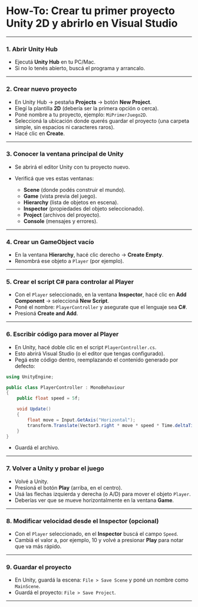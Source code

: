 # How-To: Crear tu primer proyecto Unity 2D y abrirlo en Visual Studio

---

### 1. Abrir Unity Hub

* Ejecutá **Unity Hub** en tu PC/Mac.
* Si no lo tenés abierto, buscá el programa y arrancalo.

---

### 2. Crear nuevo proyecto

* En Unity Hub → pestaña **Projects** → botón **New Project**.
* Elegí la plantilla **2D** (debería ser la primera opción o cerca).
* Poné nombre a tu proyecto, ejemplo: `MiPrimerJuego2D`.
* Seleccioná la ubicación donde querés guardar el proyecto (una carpeta simple, sin espacios ni caracteres raros).
* Hacé clic en **Create**.

---

### 3. Conocer la ventana principal de Unity

* Se abrirá el editor Unity con tu proyecto nuevo.
* Verificá que ves estas ventanas:

  * **Scene** (donde podés construir el mundo).
  * **Game** (vista previa del juego).
  * **Hierarchy** (lista de objetos en escena).
  * **Inspector** (propiedades del objeto seleccionado).
  * **Project** (archivos del proyecto).
  * **Console** (mensajes y errores).

---

### 4. Crear un GameObject vacío

* En la ventana **Hierarchy**, hacé clic derecho → **Create Empty**.
* Renombrá ese objeto a `Player` (por ejemplo).

---

### 5. Crear el script C# para controlar al Player

* Con el `Player` seleccionado, en la ventana **Inspector**, hacé clic en **Add Component** → seleccioná **New Script**.
* Poné el nombre: `PlayerController` y asegurate que el lenguaje sea **C#**.
* Presioná **Create and Add**.

---

### 6. Escribir código para mover al Player

* En Unity, hacé doble clic en el script `PlayerController.cs`.
* Esto abrirá Visual Studio (o el editor que tengas configurado).
* Pegá este código dentro, reemplazando el contenido generado por defecto:

```csharp
using UnityEngine;

public class PlayerController : MonoBehaviour
{
    public float speed = 5f;

    void Update()
    {
        float move = Input.GetAxis("Horizontal");
        transform.Translate(Vector3.right * move * speed * Time.deltaTime);
    }
}
```

* Guardá el archivo.

---

### 7. Volver a Unity y probar el juego

* Volvé a Unity.
* Presioná el botón **Play** (arriba, en el centro).
* Usá las flechas izquierda y derecha (o A/D) para mover el objeto `Player`.
* Deberías ver que se mueve horizontalmente en la ventana **Game**.

---

### 8. Modificar velocidad desde el Inspector (opcional)

* Con el `Player` seleccionado, en el **Inspector** buscá el campo `Speed`.
* Cambiá el valor a, por ejemplo, 10 y volvé a presionar **Play** para notar que va más rápido.

---

### 9. Guardar el proyecto

* En Unity, guardá la escena: `File > Save Scene` y poné un nombre como `MainScene`.
* Guardá el proyecto: `File > Save Project`.

---

<!--stackedit_data:
eyJoaXN0b3J5IjpbMTQ4NDczMDg1Nl19
-->